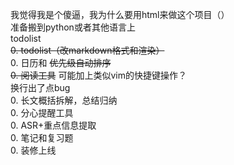 我觉得我是个傻逼，我为什么要用html来做这个项目（）  
准备搬到python或者其他语言上  
todolist  
~~0. todolist（改markdown格式和渲染）~~  
0. 日历和 ~~优先级自动排序~~  
~~0. 阅读工具~~ 可能加上类似vim的快捷键操作？  
换行出了点bug  
0. 长文概括拆解，总结归纳  
0. 分心提醒工具  
0. ASR+重点信息提取  
0. 笔记和复习题  
0. 装修上线
